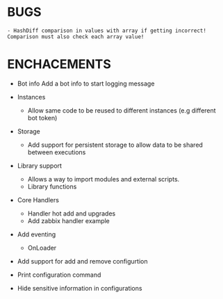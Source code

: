 # BUGS

	- HashDiff comparison in values with array if getting incorrect! Comparison must also check each array value!


# ENCHACEMENTS

* Bot info
	Add a bot info to start logging message

* Instances
	* Allow same code to be reused to different instances (e.g different bot token)

* Storage
	* Add support for persistent storage to allow data to be shared between executions

	
* Library support
	* Allows a way to import modules and external scripts.
	* Library functions
	
	
* Core Handlers
	* Handler hot add and upgrades
	* Add zabbix handler example

* Add eventing
	* OnLoader


* Add support for add and remove configurtion

* Print configuration command


* Hide sensitive information in configurations